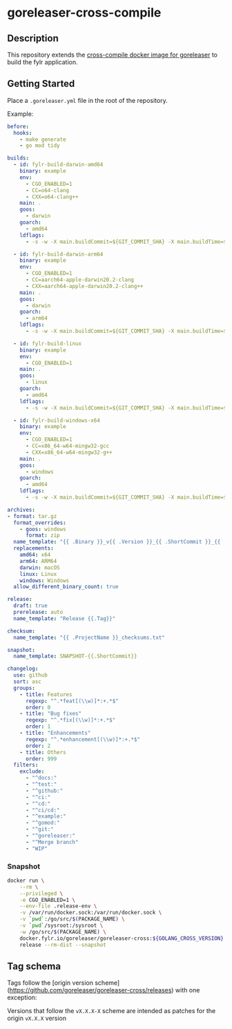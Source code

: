 # goreleaser-cross-compile

## Description

This repository extends the [cross-compile docker image for goreleaser](https://github.com/goreleaser/goreleaser-cross) to build the fylr application.

## Getting Started

Place a `.goreleaser.yml` file in the root of the repository.

Example:

```yaml
before:
  hooks:
    - make generate
    - go mod tidy

builds:
  - id: fylr-build-darwin-amd64
    binary: example
    env:
      - CGO_ENABLED=1
      - CC=o64-clang
      - CXX=o64-clang++
    main: .
    goos:
      - darwin
    goarch:
      - amd64
    ldflags:
      - -s -w -X main.buildCommit=${GIT_COMMIT_SHA} -X main.buildTime=${BUILD_TIME} -X main.buildVersion={{.Version}}

  - id: fylr-build-darwin-arm64
    binary: example
    env:
      - CGO_ENABLED=1
      - CC=aarch64-apple-darwin20.2-clang
      - CXX=aarch64-apple-darwin20.2-clang++
    main: .
    goos:
      - darwin
    goarch:
      - arm64
    ldflags:
      - -s -w -X main.buildCommit=${GIT_COMMIT_SHA} -X main.buildTime=${BUILD_TIME} -X main.buildVersion={{.Version}}

  - id: fylr-build-linux
    binary: example
    env:
      - CGO_ENABLED=1
    main: .
    goos:
      - linux
    goarch:
      - amd64
    ldflags:
      - -s -w -X main.buildCommit=${GIT_COMMIT_SHA} -X main.buildTime=${BUILD_TIME} -X main.buildVersion={{.Version}}

  - id: fylr-build-windows-x64
    binary: example
    env:
      - CGO_ENABLED=1
      - CC=x86_64-w64-mingw32-gcc
      - CXX=x86_64-w64-mingw32-g++
    main: .
    goos:
      - windows
    goarch:
      - amd64
    ldflags:
      - -s -w -X main.buildCommit=${GIT_COMMIT_SHA} -X main.buildTime=${BUILD_TIME} -X main.buildVersion={{.Version}} -buildmode=exe

archives:
- format: tar.gz
  format_overrides:
    - goos: windows
      format: zip
  name_template: "{{ .Binary }}_v{{ .Version }}_{{ .ShortCommit }}_{{ .Os }}_{{ .Arch }}"
  replacements:
    amd64: x64
    arm64: ARM64
    darwin: macOS
    linux: Linux
    windows: Windows
  allow_different_binary_count: true

release:
  draft: true
  prerelease: auto
  name_template: "Release {{.Tag}}"

checksum:
  name_template: "{{ .ProjectName }}_checksums.txt"

snapshot:
  name_template: SNAPSHOT-{{.ShortCommit}}

changelog:
  use: github
  sort: asc
  groups:
    - title: Features
      regexp: "^.*feat[(\\w)]*:+.*$"
      order: 0
    - title: "Bug fixes"
      regexp: "^.*fix[(\\w)]*:+.*$"
      order: 1
    - title: "Enhancements"
      regexp: "^.*enhancement[(\\w)]*:+.*$"
      order: 2
    - title: Others
      order: 999
  filters:
    exclude:
      - "^docs:"
      - "^test:"
      - "^github:"
      - "^ci:"
      - "^cd:"
      - "^ci/cd:"
      - "^example:"
      - "^gomod:"
      - "^git:"
      - "^goreleaser:"
      - "^Merge branch"
      - "WIP"
```

### Snapshot

```bash
docker run \
    --rm \
    --privileged \
    -e CGO_ENABLED=1 \
    --env-file .release-env \
    -v /var/run/docker.sock:/var/run/docker.sock \
    -v `pwd`:/go/src/$(PACKAGE_NAME) \
    -v `pwd`/sysroot:/sysroot \
    -w /go/src/$(PACKAGE_NAME) \
    docker.fylr.io/goreleaser/goreleaser-cross:${GOLANG_CROSS_VERSION} \
    release --rm-dist --snapshot
```

## Tag schema

Tags follow the [origin version scheme] (https://github.com/goreleaser/goreleaser-cross/releases) with one exception:

Versions that follow the `vX.X.X-X` scheme are intended as patches for the origin `vX.X.X` version 
